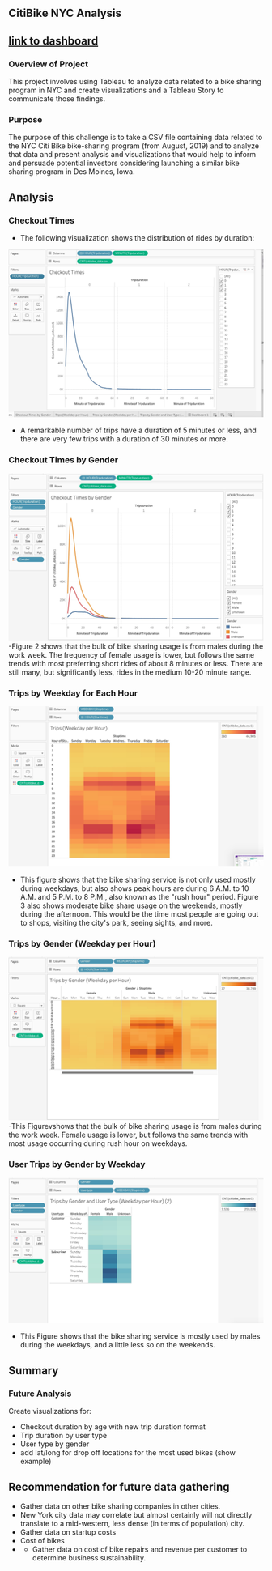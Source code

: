 ## CitiBike NYC Analysis

## [link to dashboard](https://public.tableau.com/app/profile/morris4358/viz/challenge14_16562756470680/Story1?publish=yes)

### Overview of Project
This project involves using Tableau to analyze data related to a bike sharing program in NYC and create visualizations and a Tableau Story to communicate those findings. 

### Purpose
The purpose of this challenge is to take a CSV file containing data related to the NYC Citi Bike bike-sharing program (from August, 2019) and to analyze that data and present analysis and visualizations that would help to inform and persuade potential investors considering launching a similar bike sharing program in Des Moines, Iowa. 

## Analysis

### Checkout Times

- The following visualization shows the distribution of rides by duration:

![Rides by Duration](https://github.com/morriscomia/NYC_Citibike_Challenge/blob/main/IMAGES/Checkout%20Times.jpeg)

- A remarkable number of trips have a duration of 5 minutes or less, and there are very few trips with a duration of 30 minutes or more.

### Checkout Times by Gender
![image](https://github.com/morriscomia/NYC_Citibike_Challenge/blob/main/IMAGES/Checkout%20Times%20by%20Gender.jpeg)
-Figure 2 shows that the bulk of bike sharing usage is from males during the work week. The frequency of female usage is lower, but follows the same trends with most preferring short rides of about 8 minutes or less. There are still many, but significantly less, rides in the medium 10-20 minute range.


### Trips by Weekday for Each Hour 
![image](https://github.com/morriscomia/NYC_Citibike_Challenge/blob/main/IMAGES/Trips%20(Weekday%20per%20Hour).jpeg)
- This figure shows that the bike sharing service is not only used mostly during weekdays, but also shows peak hours are during 6 A.M. to 10 A.M. and 5 P.M. to 8 P.M., also known as the "rush hour" period. Figure 3 also shows moderate bike share usage on the weekends, mostly during the afternoon. This would be the time most people are going out to shops, visiting the city's park, seeing sights, and more.

### Trips by Gender (Weekday per Hour)
![image](https://github.com/morriscomia/NYC_Citibike_Challenge/blob/main/IMAGES/Trips%20by%20Gender%20(Weekday%20per%20Hour).jpeg)
-This Figurevshows that the bulk of bike sharing usage is from males during the work week. Female usage is lower, but follows the same trends with most usage occurring during rush hour on weekdays.


### User Trips by Gender by Weekday 
![image](https://github.com/morriscomia/NYC_Citibike_Challenge/blob/main/IMAGES/Trips%20by%20Gender%20and%20User%20Type%20(Weekday%20per%20Hour).jpeg)

- This Figure shows that the bike sharing service is mostly used by males during the weekdays, and a little less so on the weekends.

## Summary

### Future Analysis

Create visualizations for:

* Checkout duration by age with new trip duration format
* Trip duration by user type
* User type by gender
* add lat/long for drop off locations for the most used bikes (show example)

## Recommendation for future data gathering

* Gather data on other bike sharing companies in other cities.
* New York city data may correlate but almost certainly will not directly translate to a mid-western, less dense (in terms of population) city.
* Gather data on startup costs
* Cost of bikes
* * Gather data on cost of bike repairs and revenue per customer to determine business sustainability.


